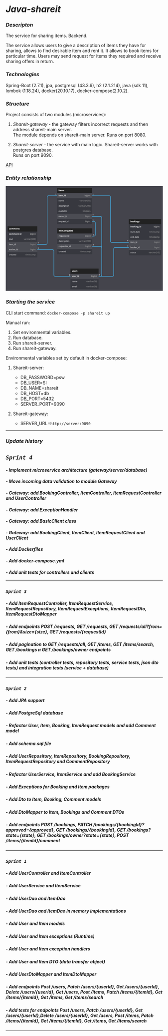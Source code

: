 # _Java-shareit_

### _Descripton_

The service for sharing items. Backend.  

The service allows users to give a description of items they have for sharing, allows to find 
desirable item and rent it. It allows to book items for particular time. Users may send request 
for items they required and receive sharing offers in return.  

### _Technologies_

Spring-Boot (2.7.1), jpa, postgresql (43.3.6), h2 (2.1.214), java (sdk 11), lombok (1.18.24),
docker(20.10.17), docker-compose(2.10.2).

### _Structure_   

Project consists of two modules (microservices):
1. _Shareit-gateway_ - the gateway filters incorrect requests and then address shareit-main server.  
The module depends on shareit-main server.
Runs on port 8080.


2. _Shareit-server_ - the service with main logic. Shareit-server works with postgres database.  
Runs on port 9090.

[API]()

### _Entity relationship_  
![Entity relationship](./ER/ER.png)

### _Starting the service_
CLI start command: `docker-compose -p shareit up`

Manual run:
1. Set environmental variables.
2. Run database.
3. Run shareit-server.
4. Run shareit-gateway.

Environmental variables set by default in docker-compose:

1. Shareit-server:
   - DB_PASSWORD=psw
   - DB_USER=SI
   - DB_NAME=shareit
   - DB_HOST=db
   - DB_PORT=5432
   - SERVER_PORT=9090

2. Shareit-gateway:
   - SERVER_URL=`http://server:9090`
___

### _Update history_

## *`Sprint 4`*
#### *- Implement microservice architecture (gateway/server/database)*
#### *- Move incoming data validation to module Gateway*
#### *- Gateway: add BookingController, ItemController, ItemRequestController and UserController*
#### *- Gateway: add ExceptionHandler*
#### *- Gateway: add BasicClient class*
#### *- Gateway: add BookingClient, ItemClient, ItemRequestClient and UserClient*
#### *- Add Dockerfiles*
#### *- Add docker-compose.yml*
#### *- Add unit tests for controllers and clients*
___

### *`Sprint 3`*
##### *- Add ItemRequestController, ItemRequestService, ItemRequestRepository, ItemRequestExceptions, ItemRequestDto, ItemRequestDtoMapper*
##### *- Add endpoints POST /requests, GET /requests, GET /requests/all?from={from}&size={size}, GET /requests/{requestId}*
##### *- Add pagination to GET /requests/all, GET /items, GET /items/search, GET /bookings и GET /bookings/owner endpoints*
##### *- Add unit tests (controller tests, repository tests, service tests, json dto tests) and integration tests (service + database)*
___

### *`Sprint 2`*
##### *- Add JPA support*
##### *- Add PostgreSql database*
##### *- Refactor User, Item, Booking, ItemRequest models and add Comment model*
##### *- Add schema.sql file*
##### *- Add UserRepository, ItemRepository, BookingRepository, ItemRequestRepository and CommentRepository*
##### *- Refactor UserService, ItemService and add BookingService*
##### *- Add Exceptions for Booking and Item packages*
##### *- Add Dto to Item, Booking, Comment models*
##### *- Add DtoMapper to Item, Bookings and Comment DTOs*
##### *- Add endpoints POST /bookings, PATCH /bookings/{bookingId}?approved={approved}, GET /bookings/{bookingId}, GET /bookings?state={state}, GET /bookings/owner?state={state}, POST /items/{itemId}/comment*
___
### *`Sprint 1`*
##### *- Add UserController and ItemController*
##### *- Add UserService and ItemService*
##### *- Add UserDao and ItemDao*
##### *- Add UserDao and ItemDao in memory implementations*
##### *- Add User and Item models*
##### *- Add User and Item exceptions (Runtime)*
##### *- Add User and Item exception handlers*
##### *- Add User and Item DTO (data transfer object)*
##### *- Add UserDtoMapper and ItemDtoMapper*
##### *- Add endpoints Post /users, Patch /users/{userId}, Get /users/{userId}, Delete /users/{userId}, Get /users, Post /items, Patch /items/{itemId}, Get /items/{itemId}, Get /items, Get /items/search*
##### *- Add tests for endpoints Post /users, Patch /users/{userId}, Get /users/{userId},Delete /users/{userId}, Get /users, Post /items, Patch /items/{itemId}, Get /items/{itemId}, Get /items, Get /items/search*
___
    